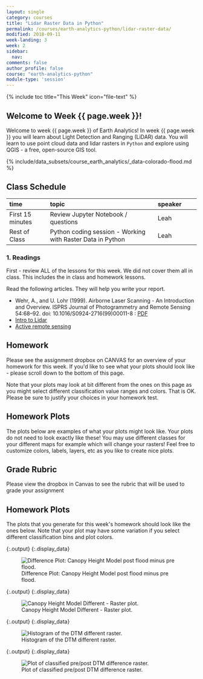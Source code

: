 ```yaml
---
layout: single
category: courses
title: "Lidar Raster Data in Python"
permalink: /courses/earth-analytics-python/lidar-raster-data/
modified: 2018-09-11
week-landing: 3
week: 2
sidebar:
  nav:
comments: false
author_profile: false
course: "earth-analytics-python"
module-type: 'session'
---
```

{% include toc title="This Week" icon="file-text" %}

<div class="notice--info" markdown="1">

## <i class="fa fa-ship" aria-hidden="true"></i> Welcome to Week {{ page.week }}!

Welcome to week {{ page.week }} of Earth Analytics! In week {{ page.week }} you will learn about
Light Detection and Ranging (LiDAR) data. You will learn to use point cloud data and
lidar rasters in `Python` and explore using QGIS - a free, open-source GIS tool.

<!-- 
Your final 2013 Colorado flood report assignment is below. Read the assignment
carefully and make sure you've completed all of the steps and followed all of the
guidelines. Use all of the class and homework lessons that you've learned in the
first few weeks to help you complete the assignment.
-->

{% include/data_subsets/course_earth_analytics/_data-colorado-flood.md %}

</div>

## <i class="fa fa-calendar-check-o" aria-hidden="true"></i> Class Schedule

| time          | topic                                                     | speaker           |  |  |
|:--------------|:----------------------------------------------------------|:------------------|:-|:-|
| First 15 minutes       | Review Jupyter Notebook / questions                  | Leah              |  |  |
| Rest of Class | Python coding session - Working with Raster Data in Python | Leah              |  |  |

### 1. Readings

First - review ALL of the lessons for this week. We did not cover them all in class. This
includes the in class and homework lessons.

Read the following articles. They will help you write your report.

* Wehr, A., and U. Lohr (1999). Airborne Laser Scanning - An Introduction and Overview. ISPRS Journal of Photogrammetry and Remote Sensing 54:68–92. doi: 10.1016/S0924-2716(99)00011-8 : <a href="http://citeseerx.ist.psu.edu/viewdoc/download?doi=10.1.1.9.516&rep=rep1&type=pdf" target="_blank" data-proofer-ignore=''><i class="fa fa-download" aria-hidden="true"></i>
PDF</a>
* <a href="https://www.e-education.psu.edu/natureofgeoinfo/node/1888" target="_blank">Intro to Lidar</a>
* <a href="https://www.e-education.psu.edu/natureofgeoinfo/node/1890" target="_blank">Active remote sensing</a>


<div class="notice--warning" markdown="1">

## <i class="fa fa-pencil-square-o" aria-hidden="true"></i> Homework

Please see the assignment dropbox on CANVAS for an overview of your homework for this week. If you'd like to see what your plots should look like - please scroll down to the bottom of this page. 

Note that your plots may look at bit different from the ones on this page as you might select different classification value ranges and colors. That is OK. Please be sure to justify your choices in your homework test. 


</div>

## Homework Plots

The plots below are examples of what your plots might look like. Your plots do not need to look exactly like these! You may use different classes for your different maps for example which will change your rasters! Feel free to customize colors, labels, layers, etc as you like to create nice plots.

## Grade Rubric

Please view the dropbox in Canvas to see the rubric that will be used to grade your assignment

## Homework Plots
The plots that you generate for this week's homework should look like the ones below. 
Note that your plot may have some variation if you select different classification bins and plot colors. 




{:.output}
{:.display_data}

<figure>

<img src = "{{ site.url }}//images/courses/earth-analytics-python/02-intro-to-lidar-and-raster/2018-02-05-intro-lidar-raster-landing-page_4_0.png" alt = "Difference Plot: Canopy Height Model post flood minus pre flood.">
<figcaption>Difference Plot: Canopy Height Model post flood minus pre flood.</figcaption>

</figure>





{:.output}
{:.display_data}

<figure>

<img src = "{{ site.url }}//images/courses/earth-analytics-python/02-intro-to-lidar-and-raster/2018-02-05-intro-lidar-raster-landing-page_5_0.png" alt = "Canopy Height Model Different - Raster plot.">
<figcaption>Canopy Height Model Different - Raster plot.</figcaption>

</figure>





{:.output}
{:.display_data}

<figure>

<img src = "{{ site.url }}//images/courses/earth-analytics-python/02-intro-to-lidar-and-raster/2018-02-05-intro-lidar-raster-landing-page_6_0.png" alt = "Histogram of the DTM different raster.">
<figcaption>Histogram of the DTM different raster.</figcaption>

</figure>





{:.output}
{:.display_data}

<figure>

<img src = "{{ site.url }}//images/courses/earth-analytics-python/02-intro-to-lidar-and-raster/2018-02-05-intro-lidar-raster-landing-page_7_0.png" alt = "Plot of classified pre/post DTM difference raster.">
<figcaption>Plot of classified pre/post DTM difference raster.</figcaption>

</figure>



